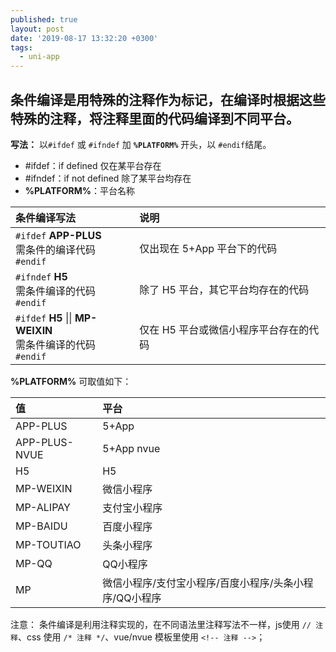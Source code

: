 ```yaml
---
published: true
layout: post
date: '2019-08-17 13:32:20 +0300'
tags:
  - uni-app
---
```

## 条件编译是用特殊的注释作为标记，在编译时根据这些特殊的注释，将注释里面的代码编译到不同平台。


**写法：** 以`#ifdef` 或 `#ifndef` 加 **`%PLATFORM%`** 开头，以 `#endif`结尾。

- #ifdef：if defined 仅在某平台存在
- #ifndef：if not defined 除了某平台均存在
- **%PLATFORM%**：平台名称

|条件编译写法|说明|
|:-----------|:---|
|`#ifdef` **APP-PLUS**<br/>需条件的编译代码<br/>`#endif`|仅出现在 5+App 平台下的代码|
|`#ifndef` **H5**<br/>需条件编译的代码<br/>`#endif`|除了 H5 平台，其它平台均存在的代码|
|`#ifdef` **H5** \|\| **MP-WEIXIN**<br/>需条件编译的代码<br/>`#endif`|仅在 H5 平台或微信小程序平台存在的代码|

**%PLATFORM%** 可取值如下：

|值|平台|
|:--|:--|
|APP-PLUS|5+App|
|APP-PLUS-NVUE|5+App nvue|
|H5|H5|
|MP-WEIXIN|微信小程序|
|MP-ALIPAY|支付宝小程序|
|MP-BAIDU|百度小程序|
|MP-TOUTIAO|头条小程序|
|MP-QQ|QQ小程序|
|MP|微信小程序/支付宝小程序/百度小程序/头条小程序/QQ小程序|

注意： 条件编译是利用注释实现的，在不同语法里注释写法不一样，js使用 `// 注释`、css 使用 `/* 注释 */`、vue/nvue 模板里使用 `<!-- 注释 -->`；